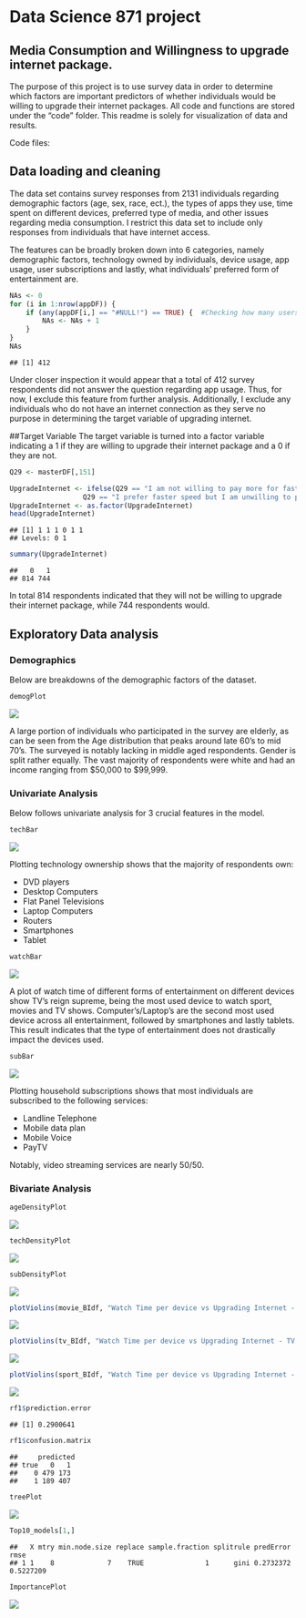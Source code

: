 Data Science 871 project
================

## Media Consumption and Willingness to upgrade internet package.

The purpose of this project is to use survey data in order to determine
which factors are important predictors of whether individuals would be
willing to upgrade their internet packages. All code and functions are
stored under the “code” folder. This readme is solely for visualization
of data and results.

Code files:

## Data loading and cleaning

The data set contains survey responses from 2131 individuals regarding
demographic factors (age, sex, race, ect.), the types of apps they use,
time spent on different devices, preferred type of media, and other
issues regarding media consumption. I restrict this data set to include
only responses from individuals that have internet access.

The features can be broadly broken down into 6 categories, namely
demographic factors, technology owned by individuals, device usage, app
usage, user subscriptions and lastly, what individuals’ preferred form
of entertainment are.

``` r
NAs <- 0
for (i in 1:nrow(appDF)) {
    if (any(appDF[i,] == "#NULL!") == TRUE) {  #Checking how many users did not answer this question
        NAs <- NAs + 1
    }
}
NAs
```

    ## [1] 412

Under closer inspection it would appear that a total of 412 survey
respondents did not answer the question regarding app usage. Thus, for
now, I exclude this feature from further analysis. Additionally, I
exclude any individuals who do not have an internet connection as they
serve no purpose in determining the target variable of upgrading
internet.

\##Target Variable The target variable is turned into a factor variable
indicating a 1 if they are willing to upgrade their internet package and
a 0 if they are not.

``` r
Q29 <- masterDF[,151]

UpgradeInternet <- ifelse(Q29 == "I am not willing to pay more for faster download speeds as my current speed is sufficient for my needs" |
                  Q29 == "I prefer faster speed but I am unwilling to pay more than I already do", 0, 1)
UpgradeInternet <- as.factor(UpgradeInternet)
head(UpgradeInternet)
```

    ## [1] 1 1 1 0 1 1
    ## Levels: 0 1

``` r
summary(UpgradeInternet)
```

    ##   0   1 
    ## 814 744

In total 814 respondents indicated that they will not be willing to
upgrade their internet package, while 744 respondents would.

## Exploratory Data analysis

### Demographics

Below are breakdowns of the demographic factors of the dataset.

``` r
demogPlot
```

![](README_files/figure-gfm/unnamed-chunk-5-1.png)<!-- -->

A large portion of individuals who participated in the survey are
elderly, as can be seen from the Age distribution that peaks around late
60’s to mid 70’s. The surveyed is notably lacking in middle aged
respondents. Gender is split rather equally. The vast majority of
respondents were white and had an income ranging from \$50,000 to
\$99,999.

### Univariate Analysis

Below follows univariate analysis for 3 crucial features in the model.

``` r
techBar
```

![](README_files/figure-gfm/unnamed-chunk-6-1.png)<!-- -->

Plotting technology ownership shows that the majority of respondents
own:

- DVD players
- Desktop Computers
- Flat Panel Televisions
- Laptop Computers
- Routers
- Smartphones
- Tablet

``` r
watchBar
```

![](README_files/figure-gfm/unnamed-chunk-7-1.png)<!-- -->

A plot of watch time of different forms of entertainment on different
devices show TV’s reign supreme, being the most used device to watch
sport, movies and TV shows. Computer’s/Laptop’s are the second most used
device across all entertainment, followed by smartphones and lastly
tablets. This result indicates that the type of entertainment does not
drastically impact the devices used.

``` r
subBar
```

![](README_files/figure-gfm/unnamed-chunk-8-1.png)<!-- -->

Plotting household subscriptions shows that most individuals are
subscribed to the following services:

- Landline Telephone
- Mobile data plan
- Mobile Voice
- PayTV

Notably, video streaming services are nearly 50/50.

### Bivariate Analysis

``` r
ageDensityPlot
```

![](README_files/figure-gfm/unnamed-chunk-9-1.png)<!-- -->

``` r
techDensityPlot
```

![](README_files/figure-gfm/unnamed-chunk-10-1.png)<!-- -->

``` r
subDensityPlot
```

![](README_files/figure-gfm/unnamed-chunk-11-1.png)<!-- -->

``` r
plotViolins(movie_BIdf, "Watch Time per device vs Upgrading Internet - Movies")
```

![](README_files/figure-gfm/unnamed-chunk-12-1.png)<!-- -->

``` r
plotViolins(tv_BIdf, "Watch Time per device vs Upgrading Internet - TV Shows")
```

![](README_files/figure-gfm/unnamed-chunk-12-2.png)<!-- -->

``` r
plotViolins(sport_BIdf, "Watch Time per device vs Upgrading Internet - Sport")
```

![](README_files/figure-gfm/unnamed-chunk-12-3.png)<!-- -->

``` r
rf1$prediction.error
```

    ## [1] 0.2900641

``` r
rf1$confusion.matrix
```

    ##     predicted
    ## true   0   1
    ##    0 479 173
    ##    1 189 407

``` r
treePlot
```

![](README_files/figure-gfm/unnamed-chunk-14-1.png)<!-- -->

``` r
Top10_models[1,]
```

    ##   X mtry min.node.size replace sample.fraction splitrule predError      rmse
    ## 1 1    8             7    TRUE               1      gini 0.2732372 0.5227209

``` r
ImportancePlot
```

![](README_files/figure-gfm/unnamed-chunk-16-1.png)<!-- -->

